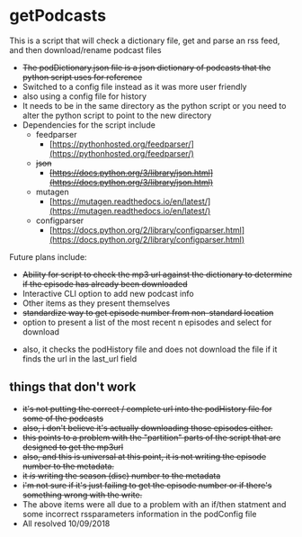 # getPodcasts


This is a script that will check a dictionary file, get and parse an rss feed, and then download/rename podcast files

* ~~The podDictionary.json file is a json dictionary of podcasts that the python script uses for reference~~
* Switched to a config file instead as it was more user friendly
* also using a config file for history
* It needs to be in the same directory as the python script or you need to alter the python script to point to the new directory
* Dependencies for the script include
	- feedparser
		- [https://pythonhosted.org/feedparser/](https://pythonhosted.org/feedparser/)
	- ~~json~~
		- ~~[https://docs.python.org/3/library/json.html](https://docs.python.org/3/library/json.html)~~
	- mutagen
		- [https://mutagen.readthedocs.io/en/latest/](https://mutagen.readthedocs.io/en/latest/)		
	- configparser
		- [https://docs.python.org/2/library/configparser.html](https://docs.python.org/2/library/configparser.html)

Future plans include:

* ~~Ability for script to check the mp3 url against the dictionary to determine if the episode has already been downloaded~~
* Interactive CLI option to add new podcast info
* Other items as they present themselves
* ~~standardize way to get episode number from non-standard location~~
* option to present a list of the most recent n episodes and select for download

- also, it checks the podHistory file and does not download the file if it finds the url in the last\_url field

## things that don't work

- ~~it's not putting the correct / complete url into the podHistory file for some of the podcasts~~
- ~~also, i don't believe it's actually downloading those episodes either.~~
- ~~this points to a problem with the "partition" parts of the script that are designed to get the mp3url~~
- ~~also, and this is universal at this point, it is not writing the episode number to the metadata.~~
- ~~it *is* writing the season (disc) number to the metadata~~
- ~~i'm not sure if it's just failing to get the episode number or if there's something wrong with the write.~~
- The above items were all due to a problem with an if/then statment and some incorrect rssparameters information in the podConfig file
- All resolved 10/09/2018
